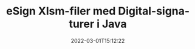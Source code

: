 ---
############################# Static ############################
layout: "auto-gen-signature"
date: 2022-03-01T15:12:22
draft: false
operation: Sign
signaturetype: Digital
fileformat: Xlsm
productName: Java
lang: sv
productCode: java
otherformats: pdf doc docx docm dot dotx odt ott xls xlsx xlsm xlsb ods ots xltx xltm pptx pptm
breadcrumb: Put Digital signature on Xlsm for Java

############################# Head ############################
head_title: "Lägger till digitala elektroniska signaturer i filen Xlsm med Java"
head_description: "Lägg digital signatur på filen Xlsm för Java med några rader kod. Använd GroupDocs Document Signature API för att signera dussintals filformat."

############################# Header ############################
title: "eSign Xlsm-filer med Digital-signaturer i Java"
description: "Hur man lägger till Digital-signatur med några rader med Java-kod"
bg_image: "https://cms.admin.containerize.com/templates/aspose/App_Themes/V3/images/bg/header1.png"
bg_overlay: false
button:
    enable: true

############################# SubMenu ############################
submenu:
    enable: true

    left:
        img_alt: "GroupDocs.Signature for Java"
        image: "https://cms.admin.containerize.com/templates/groupdocs/images/product-logos/90x90-noborder/groupdocs-signature-java.png"
        product: "GroupDocs.Signature"
        platform: "Java"



############################# About ############################
about:
    enable: true
    title: "Om GroupDocs.Signature for Java API för digitala signaturer"
    content: |
        [GroupDocs.Signature for Java](https://products.groupdocs.com/signature/java/) är ett populärt API för att esignera dokument med digitala elektroniska signaturer, med digitala certifikat. För digitala signaturer använder API PFX-certifikatfiler för att esignera dokument med lösenordsskyddade privata och publika nycklar. De digitala signaturerna kan användas för att certifiera affärsdokument med eSign PDF-specifik sida, certifiera hela Microsoft Office-dokument som Words, Excel, Powerpoint-filer och Open Office-dokument. Kunder kan enkelt manipulera signaturerna som att redigera dem, ta bort eller justera. API ger ett sätt att söka och verifiera signaturer. Dessutom tillhandahålls många funktioner för anpassning av signaturer.
    

############################# Steps ############################
steps:
    enable: true
    title_left: "Steg för att signera {{Filformat}} med Digital i Java"
    content_left: |
        [GroupDocs.Signature for Java](https://products.groupdocs.com/signature/java/) ger möjlighet att signera Xlsm-dokument med Digital-signaturer snabbt och enkelt.
        
        * Skapa en instans av Signature class som tillhandahåller Xlsm fil som ska signera som sökväg eller minnesström
        * Instantera SignOptions-klassen och ställ in all efterfrågad data.
        * Anropa metoden Signature.Sign() och skicka utdatafilen Xlsm eller minnesström

    title_right: " Systemkrav"
    content_right: |
        GroupDocs.Signature for Java stöds på alla större plattformar och operativsystem. Innan du kör koden nedan, se till att du har följande förutsättningar installerade på ditt system.

        * Operativsystem: Microsoft Windows, Linux, MacOS
        * Utvecklingsmiljöer: NetBeans, Intellij IDEA, Eclipse, etc.
        * Java runtime: J2SE 6.0 and above
        * Få den senaste GroupDocs.Signature for Java från [Maven](https://repository.groupdocs.com/webapp/#/artifacts/browse/tree/General/repo/com/groupdocs/groupdocs-signature)
         
    code: |
        ```java    
                
        // Set up input Xlsm file
        String filePath = "input.xlsm";
        // Set up output file
        String outputFilePath = "output.xlsm";
        // Provide digital certificate
        String certificateFilePath = "certificate.pfx";

        // Instantiate Signature for input file
        Signature signature = new Signature(filePath);

        //Provide sign options
        DigitalSignOptions options = new DigitalSignOptions(certificateFilePath);

        // set certificate password
        options.setPassword("1234567890");

        // set signature position
        options.setLeft(50);
        options.setTop(200);

        // sign Xlsm document
        SignResult result = signature.sign(outputFilePath, options);

        ```

############################# Demos ############################
demos:
    enable: true
    title: "Signerar {{Filformat}} dokument med Digital Live Demo"
    content: |
       Signera filen Xlsm med olika signaturer just nu genom att besöka webbplatsen [GroupDocs.Signature App](https://products.groupdocs.app/signature/family). Gratis onlinedemo väntar på dig.          

############################# More Formats ############################
more_formats:
    enable: true
    title: "Andra stödda Digital-signaturer för Java"
    content: |
        "Du kan också signera {{Filformat}} med andra signaturtyper. Se listan nedan."
    format: 
       
       
back_to_top:
    enable: true
---